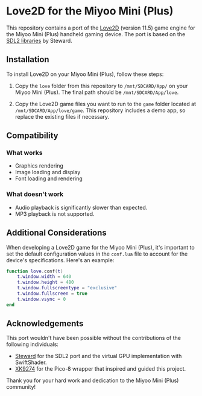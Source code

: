 # Love2D for the Miyoo Mini (Plus)

This repository contains a port of the [Love2D](https://love2d.org/) (version 11.5) game engine for the Miyoo Mini (Plus) handheld gaming device. The port is based on the [SDL2 libraries](https://github.com/steward-fu/sdl2) by Steward.

## Installation

To install Love2D on your Miyoo Mini (Plus), follow these steps:

1. Copy the `love` folder from this repository to `/mnt/SDCARD/App/` on your Miyoo Mini (Plus). The final path should be `/mnt/SDCARD/App/love`.

2. Copy the Love2D game files you want to run to the `game` folder located at `/mnt/SDCARD/App/love/game`. This repository includes a demo app, so replace the existing files if necessary.

## Compatibility

### What works

- Graphics rendering
- Image loading and display
- Font loading and rendering

### What doesn't work

- Audio playback is significantly slower than expected.
- MP3 playback is not supported.

## Additional Considerations

When developing a Love2D game for the Miyoo Mini (Plus), it's important to set the default configuration values in the `conf.lua` file to account for the device's specifications. Here's an example:

```lua
function love.conf(t)
    t.window.width = 640
    t.window.height = 480
    t.window.fullscreentype = "exclusive"
    t.window.fullscreen = true
    t.window.vsync = 0
end
```

## Acknowledgements

This port wouldn't have been possible without the contributions of the following individuals:

- [Steward](https://github.com/steward-fu/sdl2) for the SDL2 port and the virtual GPU implementation with SwiftShader.
- [XK9274](https://github.com/XK9274/pico-8-wrapper-miyoo) for the Pico-8 wrapper that inspired and guided this project.

Thank you for your hard work and dedication to the Miyoo Mini (Plus) community!